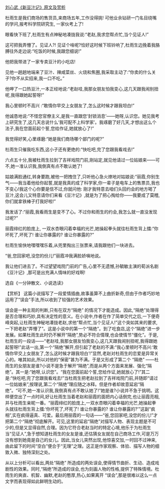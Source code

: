 [刘心武《新豆汁记》原文及赏析](https://www.vrrw.net/wx/15335.html)

杜雨生是我们商场的售货员,来商场五年,工作没得挑! 可他业余钻研一门名目绕嘴的学问,报考科学院研究生, 一家伙考上了!

眼看快下班了,杜雨生有点神秘地凑拢我说:“老赵,我求您帮点忙,当个见证人!”

这可把我弄懵了。见证人?! 见证个啥呢?恰好这时候下班铃响了,杜雨生边挽着我胳膊往外走边说:“吃饭的时候,我跟您细说!”

他把我带进了一家专卖豆汁的小吃店!

见他一趟趟地端来了豆汁、辣咸菜丝、火烧和焦圈,我采取主动了:“你卖的什么关子?你不从实招来,我一口不吃。”

他呷了一口热豆汁,一本正经地说:“老赵哇,我那女朋友怕我变心,这几天跟我闹别扭呢,我得跟她起誓呀!”

我心里顿时不高兴 :“敢情你早交上女朋友了,怎么这时候才跟我坦白!”

他诚恳地说:“不怪您官僚主义,是我一直跟您‘封锁消息’——她呀,认识您。她见我考上研究生了,这几天总说什么‘我可配不上科学家’。我琢磨了好几天,才想出这么个法子,我在您面前起个誓,您给作证,她就放心了!”

我觉得好笑,心里琢磨:“她是我们商场哪个部门的呢?”

杜雨生只催我吃东西,这小子还有更绝的:“快吃吧,完了您跟我看戏去!”

六点五十分,我被杜雨生拉到了吉祥戏院门前,刚站定,就见他请过一位姑娘来——可不,她一准认识我,我倒真有点不敢认她了!

姑娘满脸通红,转身要跑,被他一把拽住了,只听他心急火燎地对姑娘说:“丽霞,你别生气——我当着他给你起誓,就是我真的成了科学家,你一辈子是电车上的售票员,我也不变心!我这个心你要是信不过,你就问他: 刚才我特意去咱们头回约会的地方喝了豆汁,这会儿又特意请你们来看《豆汁记》,就是为了把心掏给你——我要成了莫稽,你们就拿铁棒子打我好啦!”

我发话了:“丽霞,我看雨生是变不了心。不过你和雨生的约会,我怎么就一直没发现过呢?”

丽霞绯红的脸庞上, 一双水杏眼闪着幸福的光芒,她操起拳头就往杜雨生背上擂:“你坏死了,坏死了! 谁让你暴露的? 谁让你暴露的?”

杜雨生愉快地嘿嘿嘿乐着,从兜里掏出三张票来,请我跟他们一块进去。

“爸,您回家吧,没您的份儿!”丽霞冲我满脸娇嗔地说。

我让他们进去了。不过望望戏院门前的广告,心里不无遗憾,孙毓敏主演的荀派名剧《豆汁记》,那可是出充满人情味的好戏啊!

选自《一分钟散文、小说选读》



【赏析】 这篇小说描写了一段爱情插曲,故事虽算不上曲折新奇,但由于作者巧妙地运用了“误会”手法,所以收到了较强的艺术效果。

误会是一种主观的判断,只有在双方“隔绝” 的情况下才能造成。因此,“隔绝”处理得是否合理和巧妙,具有决定性的意义。在小说中,作者在作了简单交代之后,一下便奇峰突起,让杜雨生神秘地凑拢老赵,求他“帮点忙,当个见证人!”这个突如其来的要求,一下把老赵“弄懵了”。这是小说中的第一个“隔绝”。到了吃食店,这个“隔绝”进一步发展。如果杜雨生此时仍不解开“隔绝”,势必不符合情理,也会使情节“僵化”。于是,杜雨生的一段话——“老赵哇,我那女朋友怕我变心,这几天跟我闹别扭呢,我得跟她起誓呀!”此话一出,第一个“隔绝”解开,但引起了老赵的不满:“我心里顿时不高兴:‘敢情你早交上女朋友了,怎么这时候才跟我坦白’!”显然,老赵对杜雨生的恋爱是异常关心的。唯其如此,所以对他的“保密”甚为不满。于是又形成了第二个 “隔绝” ——杜雨生的女朋友是谁?小说不是急于解开“隔绝”,而是从两个方面来发展、强化“隔绝”。其一是:“她呀,认识您”。“我在您面前起个誓,您给作证,她就放心了!”其二是:“快吃吧,完了您跟我看戏去!”当杜雨生把老赵拉到了吉祥戏院门前,并随即“请过一位姑娘来”,按理说,第二个“隔绝”理应随之冰释。但是作者却故意延宕“隔绝”。“可不,她一准认识我,我倒真有点不敢认她了!”她是谁?小说并不急于挑明。这样便空出了一点时间,好让杜雨生当着老赵和丽霞的面把内心话倒完,也让丽霞亮相,并与杜雨生亲昵一番。“丽霞绯红的脸庞上,一双水杏眼闪着幸福的光芒,她操起拳头就往杜雨生背上擂:‘你坏死了,坏死了! 谁让你暴露的? 谁让你暴露的?’”这副“疯相”,实在疯得逼真、可爱。最后用丽霞的一句话——“爸,您回家吧,没您的份儿!”才把第二个“隔绝”彻底解开。可见,这里的延宕“隔绝”对描写人物、表现主题是不可少的,但是又显得自然,合理。因为它符合老赵当时的特定心境,他乐于为杜雨生当“见证人”,急于想知道杜雨生的女友是谁,还估猜女友就在自己商场工作,可是万万没有想到她竟是自己的女儿。因此,当女儿突然出现,他惊喜交加,一时回不过神来,由此留下的时间“空白”便合于“无理”之理。这正是作家观察、体验、描写人物的细致入微、独特深刻之处。

从以上分析可以看出,两处“隔绝” 所造成的两处误会,使得情节曲折、生动、造成戏剧性的效果。同时,“隔绝”所造成的误会,也为刻画人物的性格,提供了特殊情境。杜雨生的爽直、机智、幽默,老赵的憨厚,热心,如果离开 “误会”,那是很难以这么一点文字而表现得如此鲜明生动的。

